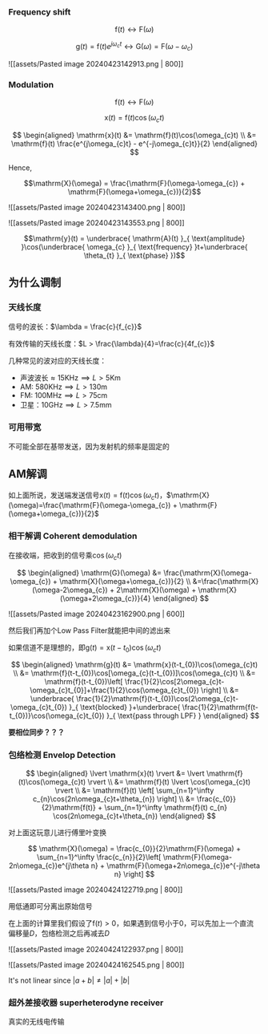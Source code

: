 ### Frequency shift
$$\mathrm{f}(t)\leftrightarrow \mathrm{F}(\omega)$$

$$\mathrm{g}(t)=\mathrm{f}(t)e^{j \omega_{c}t} \leftrightarrow  \mathrm{G}(\omega)=\mathrm{F}(\omega-\omega_{c})$$

![[assets/Pasted image 20240423142913.png | 800]]

### Modulation

$$\mathrm{f}(t)\leftrightarrow \mathrm{F}(\omega)$$

$$\mathrm{x}(t) = \mathrm{f}(t)\cos(\omega_{c}t)$$

$$
\begin{aligned}
\mathrm{x}(t) &= \mathrm{f}(t)\cos(\omega_{c}t) \\
&= \mathrm{f}(t) \frac{e^{j\omega_{c}t} - e^{-j\omega_{c}t}}{2}
\end{aligned}
$$

Hence,

$$\mathrm{X}(\omega) = \frac{\mathrm{F}(\omega-\omega_{c}) + \mathrm{F}(\omega+\omega_{c})}{2}$$

![[assets/Pasted image 20240423143400.png | 800]]

![[assets/Pasted image 20240423143553.png | 800]]

$$\mathrm{y}(t) = \underbrace{ \mathrm{A}(t) }_{ \text{amplitude} }\cos(\underbrace{ \omega_{c} }_{ \text{frequency} }t+\underbrace{ \theta_{t} }_{ \text{phase} })$$

## 为什么调制

### 天线长度

信号的波长：$\lambda = \frac{c}{f_{c}}$

有效传输的天线长度：$L > \frac{\lambda}{4}=\frac{c}{4f_{c}}$

几种常见的波对应的天线长度：

- 声波波长$\approx 15 \text{KHz} \implies L>5 \text{Km}$
- AM: $580\text{KHz} \implies L>130 \text{m}$
- FM: $100\text{MHz} \implies L>75 \text{cm}$
- 卫星：$10\text{GHz} \implies L>7.5 \text{mm}$

### 可用带宽

不可能全部在基带发送，因为发射机的频率是固定的

## AM解调

如上面所说，发送端发送信号$\mathrm{x}(t)=\mathrm{f}(t)\cos(\omega_{c}t)$，$\mathrm{X}(\omega)=\frac{\mathrm{F}(\omega-\omega_{c}) + \mathrm{F}(\omega+\omega_{c})}{2}$

### 相干解调 Coherent demodulation

在接收端，把收到的信号乘$\cos(\omega_{c}t)$

$$
\begin{aligned}
\mathrm{G}(\omega) &= \frac{\mathrm{X}(\omega-\omega_{c}) + \mathrm{X}(\omega+\omega_{c})}{2} \\
&=\frac{\mathrm{X}(\omega-2\omega_{c}) + 2\mathrm{X}(\omega) + \mathrm{X}(\omega+2\omega_{c})}{4}
\end{aligned}
$$

![[assets/Pasted image 20240423162900.png | 600]]

然后我们再加个Low Pass Filter就能把中间的滤出来

如果信道不是理想的，即$\mathrm{g}(t)=\mathrm{x}(t-t_{0})\cos(\omega_{c}t)$

$$
\begin{aligned}
\mathrm{g}(t) &= \mathrm{x}(t-t_{0})\cos(\omega_{c}t) \\
&= \mathrm{f}(t-t_{0})\cos[\omega_{c}(t-t_{0})]\cos(\omega_{c}t) \\
&= \mathrm{f}(t-t_{0})\left[ \frac{1}{2}\cos[2\omega_{c}t-\omega_{c}t_{0}]+\frac{1}{2}\cos(\omega_{c}t_{0}) \right] \\
&= \underbrace{ \frac{1}{2}\mathrm{f}(t-t_{0})\cos(2\omega_{c}t-\omega_{c}t_{0}) }_{ \text{blocked} }+\underbrace{ \frac{1}{2}\mathrm{f(t-t_{0})}\cos(\omega_{c}t_{0}) }_{ \text{pass through LPF} }
\end{aligned}
$$

**要相位同步？？？**

### 包络检测 Envelop Detection

$$
\begin{aligned}
\lvert \mathrm{x}(t) \rvert &=
\lvert \mathrm{f}(t)\cos(\omega_{c}t) \rvert \\
&= \mathrm{f}(t) \lvert \cos(\omega_{c}t) \rvert \\
&= \mathrm{f}(t) \left[ \sum_{n=1}^\infty c_{n}\cos(2n\omega_{c}t+\theta_{n}) \right] \\
&= \frac{c_{0}}{2}\mathrm{f(t)} + \sum_{n=1}^\infty \mathrm{f}(t) c_{n} \cos(2n\omega_{c}t+\theta_{n})
\end{aligned}
$$

对上面这玩意儿进行傅里叶变换

$$
\mathrm{X}(\omega) = \frac{c_{0}}{2}\mathrm{F}(\omega) + \sum_{n=1}^\infty \frac{c_{n}}{2}\left[ \mathrm{F}(\omega-2n\omega_{c})e^{j\theta n} + \mathrm{F}(\omega+2n\omega_{c})e^{-j\theta n} \right]
$$

![[assets/Pasted image 20240424122719.png | 800]]

用低通即可分离出原始信号

在上面的计算里我们假设了$\mathrm{f}(t)>0$，如果遇到信号小于0，可以先加上一个直流偏移量$D$，包络检测之后再减去$D$

![[assets/Pasted image 20240424122937.png | 800]]

![[assets/Pasted image 20240424162545.png | 800]]

It's not linear since $\lvert a+b \rvert\neq \lvert a \rvert + \lvert b \rvert$

### 超外差接收器 superheterodyne receiver

真实的无线电传输